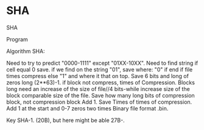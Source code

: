 # SHA
SHA

Program

Algorithm SHA:

Need to try to predict "0000-1111" except "01XX-10XX". Need to find string if cell equal 0 save. if we find on the string "01", save where: "0" if end if file times compress else "1" and where it that on top. Save 6 bits and long of zeros long (2**63)-1. if block not compress, times of Compression. Blocks long need an increase of the size of file//4 bits-while increase size of the block comparable size of the file. Save how many long bits of compression block, not compression block Add 1. Save Times of times of compression. Add 1 at the start and 0-7 zeros two times Binary file format .bin.

Key SHA-1. (20B), but here might be able 27B-.
